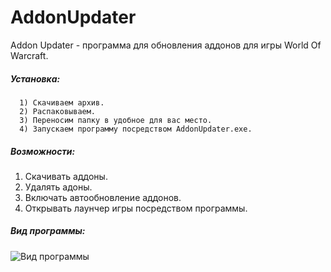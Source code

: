 # AddonUpdater
Addon Updater - программа для обновления аддонов для игры World Of Warcraft.

##### Установка:
      1) Скачиваем архив.
      2) Распаковываем. 
      3) Переносим папку в удобное для вас место.
      4) Запускаем программу посредством AddonUpdater.exe.
      
##### Возможности:
  1) Скачивать аддоны.
  2) Удалять адоны.
  3) Включать автообновление аддонов.
  4) Открывать лаунчер игры посредством программы.

 ##### Вид программы:
 ![Вид программы](https://i.imgur.com/yfTiXB5.png)
